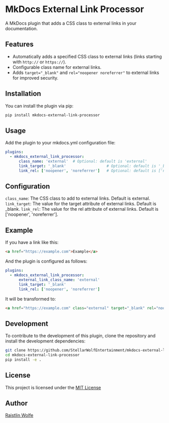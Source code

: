 # MkDocs External Link Processor

A MkDocs plugin that adds a CSS class to external links in your documentation.

## Features

- Automatically adds a specified CSS class to external links (links starting with `http://` or `https://`).
- Configurable class name for external links.
- Adds `target="_blank"` and `rel="noopener noreferrer"` to external links for improved security.

## Installation

You can install the plugin via pip:

```bash
pip install mkdocs-external-link-processor
```

## Usage

Add the plugin to your mkdocs.yml configuration file:

```yaml
plugins:
  - mkdocs_external_link_processor:
      class_name: 'external'  # Optional: default is 'external'
      link_target: '_blank'                  # Optional: default is '_blank'
      link_rel: ['noopener', 'noreferrer']   # Optional: default is ['noopener', 'noreferrer']
```

## Configuration

`class_name`: The CSS class to add to external links. Default is external.
`link_target`: The value for the target attribute of external links. Default is _blank.
`link_rel`: The value for the rel attribute of external links. Default is ['noopener', 'noreferrer'].

## Example

If you have a link like this:

```html
<a href="https://example.com">Example</a>
```

And the plugin is configured as follows:

```yaml
plugins:
  - mkdocs_external_link_processor:
      external_link_class_name: 'external'
      link_target: '_blank'
      link_rel: ['noopener', 'noreferrer']
````

It will be transformed to:

```html
<a href="https://example.com" class="external" target="_blank" rel="noopener noreferrer">Example</a>
```

## Development

To contribute to the development of this plugin, clone the repository and install the development dependencies:

```bash
git clone https://github.com/StellarWolfEntertainment/mkdocs-external-link-processor.git
cd mkdocs-external-link-processor
pip install -e .
```

## License

This project is licensed under the [MIT License](LICENSE.md)

## Author

[Raistlin Wolfe](mailto:jdoonan61@gmail.com?subject=mkdocs_external_link_processor)
